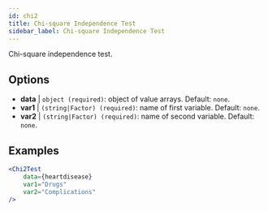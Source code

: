```yaml
---
id: chi2
title: Chi-square Independence Test
sidebar_label: Chi-square Independence Test
---
```


Chi-square independence test.

## Options

* __data__ | `object (required)`: object of value arrays. Default: `none`.
* __var1__ | `(string|Factor) (required)`: name of first variable. Default: `none`.
* __var2__ | `(string|Factor) (required)`: name of second variable. Default: `none`.


## Examples

```jsx live
<Chi2Test
    data={heartdisease} 
    var1="Drugs"
    var2="Complications"
/>
```

